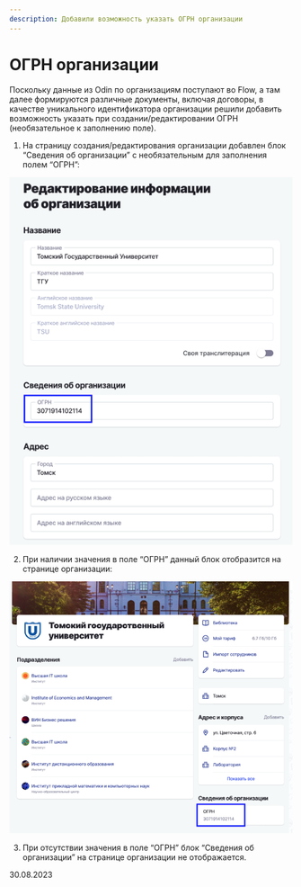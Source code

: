 ```yaml
---
description: Добавили возможность указать ОГРН организации
---
```


# ОГРН организации

Поскольку данные из Odin по организациям поступают во Flow, а там далее формируются различные документы, включая договоры, в качестве уникального идентификатора организации решили добавить возможность указать при создании/редактировании ОГРН (необязательное к заполнению поле).

1. На страницу создания/редактирования организации добавлен блок “Сведения об организации” с необязательным для заполнения полем “ОГРН”:

![](<../../.gitbook/assets/image (142).png>)

2. При наличии значения в поле “ОГРН” данный блок отобразится на странице организации:

![](<../../.gitbook/assets/image (143).png>)

3. При отсутствии значения в поле “ОГРН” блок “Сведения об организации” на странице организации не отображается.

30.08.2023
